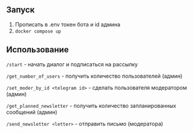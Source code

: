 ## Запуск
1. Прописать в .env токен бота и id админа
2. `docker compose up`

## Использование
`/start` - начать диалог и подписаться на рассылку

`/get_number_of_users` - получить количество пользователей (админ)

`/set_moder_by_id <telegram id>` - сделать пользователя модератором (админ)

`/get_planned_newsletter` - получить количество запланированных сообщений (админ)

`/send_newsletter <letter>` - отправить письмо (модератора)